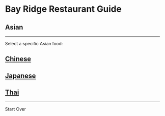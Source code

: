 # Bay Ridge Restaurant Guide
## Asian
---
Select a specific Asian food:
## [Chinese](chinese/chinese.md)
## [Japanese](Japanese/japanese.md)
## [Thai](Thai/thai.md)
---
Start Over